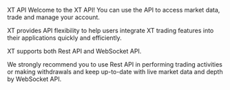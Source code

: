 XT API
Welcome to the XT API! You can use the API to access market data, trade and manage your account.

XT provides API flexibility to help users integrate XT trading features into their applications quickly and efficiently.

XT supports both Rest API and WebSocket API.

We strongly recommend you to use Rest API in performing trading activities or making withdrawals and keep up-to-date with live market data and depth by WebSocket API.
